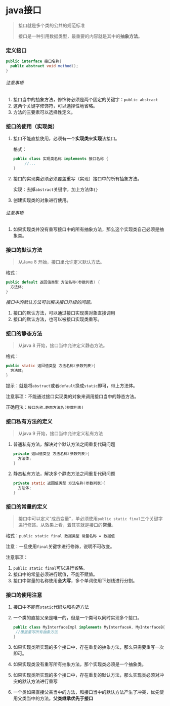 # java接口

> 接口就是多个类的公共的规范标准
>
> 接口是一种引用数据类型，最重要的内容就是其中的**抽象方法**。

### 定义接口

```java
public interface 接口名称{
  public abstract void method();
}
```

###### 注意事项

1. 接口当中的抽象方法，修饰符必须是两个固定的关键字：`public abstract`
2. 这两个关键字修饰符，可以选择性地省略。
3. 方法的三要素可以选择性定义。

### 接口的使用（实现类）

1. 接口不能直接使用，必须有一个**实现类**来**实现**该接口。

   格式：

   ```java
   public class 实现类名称 implements 接口名称 {
   		//...
   }
   ```

2. 接口的实现类必须必须覆盖重写（实现）接口中的所有抽象方法。

   实现：去掉`abstract`关键字，加上方法体`{}`

3. 创建实现类的对象进行使用。

###### 注意事项

1. 如果实现类并没有重写接口中的所有抽象方法，那么这个实现类自己必须是抽象类。

### 接口的默认方法

> 从Java 8 开始，接口里允许定义默认方法。

格式：

```java
public default 返回值类型 方法名称(参数列表) {
  方法体;
}
```

*接口中的默认方法可以解决接口升级的问题。*

1. 接口的默认方法，可以通过接口实现类对象直接调用
2. 接口的默认方法，也可以被接口实现类重写。

### 接口的静态方法

> 从java 8 开始，接口当中允许定义静态方法。

格式：

```java
public static 返回值类型 方法名称(参数列表){
  方法体;
}
```

提示：就是将`abstract`或者`default`换成`static`即可，带上方法体。

注意事项：不能通过接口实现类的对象来调用接口当中的静态方法。

正确用法：`接口名称.静态方法名(参数列表)`

### 接口私有方法的定义

> 从java 9 开始，接口当中允许定义私有方法



1. 普通私有方法，解决对个默认方法之间重复代码问题

   ```java
   private 返回值类型 方法名称(参数列表){
     方法体;
   }
   ```

   

2. 静态私有方法，解决多个静态方法之间重复代码问题

   ```java
   private static 返回值类型 方法名称(参数列表){
     方法体;
   }
   ```

### 接口的常量的定义

> 接口中可以定义“成员变量”，单必须使用`public static final`三个关键字进行修饰。从效果上看，着其实就是接口的**常量**。

格式：`public static final 数据类型 常量名称 = 数据值`

注意：一旦使用`final`关键字进行修饰，说明不可改变。

注意事项：

1. `public static final`可以进行省略。
2. 接口中的常量必须进行赋值，不能不赋值。
3. 接口中常量的名称使用**全大写**，多个单词使用下划线进行分割。



### 接口的使用注意

1. 接口中不能有`static`代码块和构造方法

2. 一个类的直接父亲是唯一的，但是一个类可以同时实现多个接口。

   ```java
   public class MyInterfaceImpl implements MyInterfaceA, MyInterfaceB{
    //覆盖重写所有抽象方法 
   }
   ```

3. 如果实现类所实现的多个接口中，存在重复的抽象方法，那么只需要重写一次即可。

4. 如果实现类没有重写所有抽象方法，那个实现类必须是一个抽象类。

5. 如果实现类所实现的多个接口中，存在重复的默认方法，那么实现类必须对冲突的默认方法进行重写

6. 一个类如果直接父亲当中的方法，和接口当中的默认方法产生了冲突，优先使用父类当中的方法。**父类继承优先于接口**
